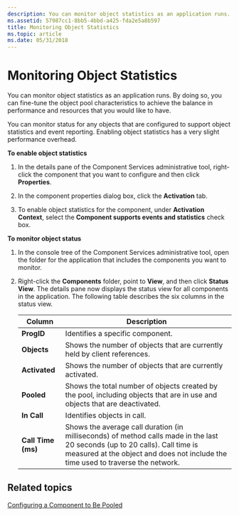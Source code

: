 ```yaml
---
description: You can monitor object statistics as an application runs. By doing so, you can fine-tune the object pool characteristics to achieve the balance in performance and resources that you would like to have.
ms.assetid: 57987cc1-8bb5-4bbd-a425-fda2e5a8b597
title: Monitoring Object Statistics
ms.topic: article
ms.date: 05/31/2018
---
```


# Monitoring Object Statistics

You can monitor object statistics as an application runs. By doing so, you can fine-tune the object pool characteristics to achieve the balance in performance and resources that you would like to have.

You can monitor status for any objects that are configured to support object statistics and event reporting. Enabling object statistics has a very slight performance overhead.

**To enable object statistics**

1.  In the details pane of the Component Services administrative tool, right-click the component that you want to configure and then click **Properties**.

2.  In the component properties dialog box, click the **Activation** tab.

3.  To enable object statistics for the component, under **Activation Context**, select the **Component supports events and statistics** check box.

**To monitor object status**

1.  In the console tree of the Component Services administrative tool, open the folder for the application that includes the components you want to monitor.

2.  Right-click the **Components** folder, point to **View**, and then click **Status View**. The details pane now displays the status view for all components in the application. The following table describes the six columns in the status view.

    

    | Column                        | Description                                                                                                                                                                                                                |
    |-------------------------------|----------------------------------------------------------------------------------------------------------------------------------------------------------------------------------------------------------------------------|
    | **ProgID**<br/>         | Identifies a specific component.<br/>                                                                                                                                                                                |
    | **Objects**<br/>        | Shows the number of objects that are currently held by client references.<br/>                                                                                                                                       |
    | **Activated**<br/>      | Shows the number of objects that are currently activated. <br/>                                                                                                                                                      |
    | **Pooled**<br/>         | Shows the total number of objects created by the pool, including objects that are in use and objects that are deactivated.<br/>                                                                                      |
    | **In Call**<br/>        | Identifies objects in call.<br/>                                                                                                                                                                                     |
    | **Call Time (ms)**<br/> | Shows the average call duration (in milliseconds) of method calls made in the last 20 seconds (up to 20 calls). Call time is measured at the object and does not include the time used to traverse the network.<br/> |

    

     

## Related topics

<dl> <dt>

[Configuring a Component to Be Pooled](configuring-a-component-to-be-pooled.md)
</dt> </dl>

 

 




